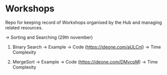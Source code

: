 # Workshops

Repo for keeping record of Workshops organised by the Hub and managing related resources.

-> Sorting and Searching (29th november)

1) Binary Search 
  -> Example 
  -> Code (https://ideone.com/aULCnl)
  -> Time Complexity 

2) MergeSort
  -> Example 
  -> Code (https://ideone.com/DMvcpM)
  -> Time Complexity 
  


